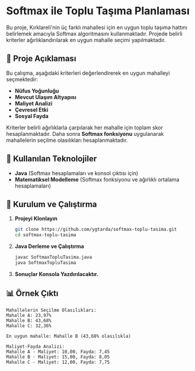 # Softmax ile Toplu Taşıma Planlaması

Bu proje, Kırklareli'nin üç farklı mahallesi için en uygun toplu taşıma hattını belirlemek amacıyla Softmax algoritmasını kullanmaktadır. Projede belirli kriterler ağırlıklandırılarak en uygun mahalle seçimi yapılmaktadır.

## 📌 Proje Açıklaması

Bu çalışma, aşağıdaki kriterleri değerlendirerek en uygun mahalleyi seçmektedir:

- **Nüfus Yoğunluğu**
- **Mevcut Ulaşım Altyapısı**
- **Maliyet Analizi**
- **Çevresel Etki**
- **Sosyal Fayda**

Kriterler belirli ağırlıklarla çarpılarak her mahalle için toplam skor hesaplanmaktadır. Daha sonra **Softmax fonksiyonu** uygulanarak mahallelerin seçilme olasılıkları hesaplanmaktadır.

## 🚀 Kullanılan Teknolojiler

- **Java** (Softmax hesaplamaları ve konsol çıktısı için)
- **Matematiksel Modelleme** (Softmax fonksiyonu ve ağırlıklı ortalama hesaplamaları)

## 🔧 Kurulum ve Çalıştırma

1. **Projeyi Klonlayın**
   ```bash
   git clone https://github.com/ygtarda/softmax-toplu-tasima.git
   cd softmax-toplu-tasima
   ```
2. **Java Derleme ve Çalıştırma**
   ```bash
   javac SoftmaxTopluTasima.java
   java SoftmaxTopluTasima
   ```
3. **Sonuçlar Konsola Yazdırılacaktır.**

## 📊 Örnek Çıktı

```
Mahallelerin Seçilme Olasılıkları:
Mahalle A: 23,97%
Mahalle B: 43,68%
Mahalle C: 32,36%

En uygun mahalle: Mahalle B (43,68% olasılıkla)

Maliyet-Fayda Analizi:
Mahalle A - Maliyet: 10,00, Fayda: 7,45
Mahalle B - Maliyet: 15,00, Fayda: 8,05
Mahalle C - Maliyet: 12,00, Fayda: 7,75
```


